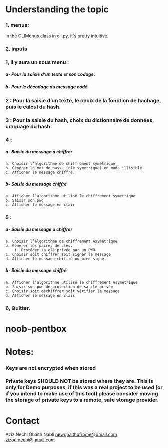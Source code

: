 # Understanding the topic

### 1. menus:
in the CLIMenus class in cli.py, it's pretty intuitive.

### 2. inputs

    
###    1, il y aura un sous menu :
##### a- Pour la saisie d’un texte et son codage.
##### b- Pour le décodage du message codé.
### 2 : Pour la saisie d’un texte, le choix de la fonction de hachage, puis le calcul du hash.
### 3 : Pour la saisie du hash, choix du dictionnaire de données, craquage du hash.
    
###    4 :
##### a- Saisie du message à chiffrer
    a. Choisir l’algorithme de chiffrement symétrique
    b. Générer le mot de passe (clé symétrique) en mode illisible.
    c. Afficher le message chiffré.
##### b- Saisie du message chiffré
    a. Afficher l’algorithme utilisé le chiffrement symétrique
    b. Saisir son pwd
    c. Afficher le message en clair
    
###    5 :
##### a- Saisie du message à chiffrer
    a. Choisir l’algorithme de chiffrement Asymétrique
    b. Générer les paires de clés.
        i. Protéger sa clé privée par un PWD
    c. Choisir soit chiffrer soit signer le message
    d. Afficher le message chiffré ou bien signé.

##### b- Saisie du message chiffré
    a. Afficher l’algorithme utilisé le chiffrement Asymétrique
    b. Saisir son pwd de protection de sa clé privée
    c. Choisir soit déchiffrer soit vérifier le message
    d. Afficher le message en clair
    
###    6, Quitter.


# noob-pentbox



# Notes:

### Keys are not encrypted when stored
### Private keys SHOULD NOT be stored where they are. This is only for Demo purposes, if this was a real project to be used (or if you intend to make use of this tool) please consider moving the storage of private keys to a remote, safe storage provider.


# Contact
Aziz Nechi
Ghaith Nabli
newghaithofrome@gmail.com
zizou.nechi@gmail.com
